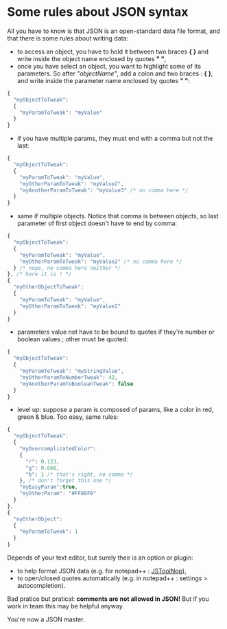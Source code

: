 # Some rules about JSON syntax

All you have to know is that JSON is an open-standard data file format, and that there is some rules about writing data:

  - to access an object, you have to hold it between two braces __{ }__ and write inside the object name enclosed by quotes __" "__,
  - once you have select an object, you want to highlight some of its parameters. So after _"objectName"_, add a colon and two braces __: { }__, and write inside the parameter name enclosed by quotes __" "__:

```javascript
{
  "myObjectToTweak":
  {
    "myParamToTweak": "myValue"
  }
}
```
  - if you have multiple params, they must end with a comma but not the last:

```javascript
{
  "myObjectToTweak":
  {
    "myParamToTweak": "myValue",
    "myOtherParamToTweak": "myValue2",
    "myAnotherParamToTweak": "myValue3" /* no comma here */
  }
}
```
  - same if multiple objects. Notice that comma is between objects, so last parameter of first object doesn't have to end by comma:

```javascript
{
  "myObjectToTweak":
  {
    "myParamToTweak": "myValue",
    "myOtherParamToTweak": "myValue2" /* no comma here */
  } /* nope, no comma here neither */
}, /* here it is ! */
{
  "myOtherObjectToTweak":
  {
    "myParamToTweak": "myValue",
    "myOtherParamToTweak": "myValue2"
  }
}
```
  - parameters value not have to be bound to quotes if they're number or boolean values ; other must be quoted:

```javascript
{
  "myObjectToTweak":
  {
    "myParamToTweak": "myStringValue",
    "myOtherParamToNumberTweak": 42,
    "myAnotherParamToBooleanTweak": false
  }
}
```
  - level up: suppose a param is composed of params, like a color in red, green & blue. Too easy, same rules:

```javascript
{
  "myObjectToTweak":
  {
    "myOvercomplicatedColor":
    {
      "r": 0.123,
      "g": 0.666,
      "b": 1 /* that's right, no comma */
    }, /* don't forget this one */
    "myEasyParam":true,
    "myOtherParam": "#FF8EF0"
  }
},
{
  "myOtherObject":
  {
    "myParamToTweak": 1
  }
}
```

Depends of your text editor, but surely their is an option or plugin: 

-   to help format JSON data (e.g. for notepad++ : [JSToolNpp](http://www.sunjw.us/jstoolnpp/)),
-   to open/closed quotes automatically (e.g. in notepad++ : settings > autocompletion).



Bad pratice but pratical: __comments are not allowed in JSON!__ But if you work in team this may be helpful anyway.



You're now a JSON master.